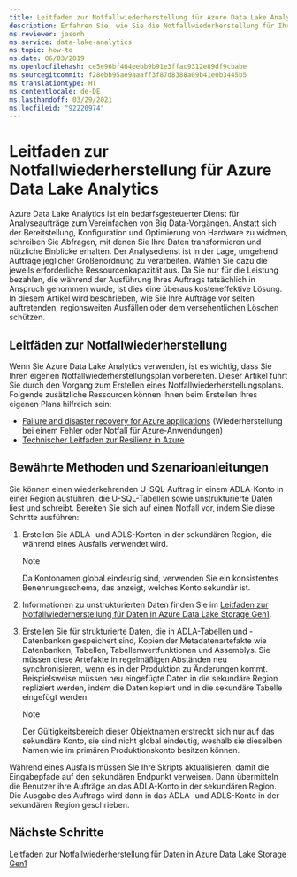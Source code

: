 ```yaml
---
title: Leitfaden zur Notfallwiederherstellung für Azure Data Lake Analytics
description: Erfahren Sie, wie Sie die Notfallwiederherstellung für Ihre Azure Data Lake Analytics-Konten planen.
ms.reviewer: jasonh
ms.service: data-lake-analytics
ms.topic: how-to
ms.date: 06/03/2019
ms.openlocfilehash: ce5e96bf464eebb9b91e3ffac9312e89df9cbabe
ms.sourcegitcommit: f28ebb95ae9aaaff3f87d8388a09b41e0b3445b5
ms.translationtype: HT
ms.contentlocale: de-DE
ms.lasthandoff: 03/29/2021
ms.locfileid: "92220974"
---
```

# <a name="disaster-recovery-guidance-for-azure-data-lake-analytics"></a>Leitfaden zur Notfallwiederherstellung für Azure Data Lake Analytics

Azure Data Lake Analytics ist ein bedarfsgesteuerter Dienst für Analyseaufträge zum Vereinfachen von Big Data-Vorgängen. Anstatt sich der Bereitstellung, Konfiguration und Optimierung von Hardware zu widmen, schreiben Sie Abfragen, mit denen Sie Ihre Daten transformieren und nützliche Einblicke erhalten. Der Analysedienst ist in der Lage, umgehend Aufträge jeglicher Größenordnung zu verarbeiten. Wählen Sie dazu die jeweils erforderliche Ressourcenkapazität aus. Da Sie nur für die Leistung bezahlen, die während der Ausführung Ihres Auftrags tatsächlich in Anspruch genommen wurde, ist dies eine überaus kosteneffektive Lösung. In diesem Artikel wird beschrieben, wie Sie Ihre Aufträge vor selten auftretenden, regionsweiten Ausfällen oder dem versehentlichen Löschen schützen.

## <a name="disaster-recovery-guidance"></a>Leitfäden zur Notfallwiederherstellung

Wenn Sie Azure Data Lake Analytics verwenden, ist es wichtig, dass Sie Ihren eigenen Notfallwiederherstellungsplan vorbereiten. Dieser Artikel führt Sie durch den Vorgang zum Erstellen eines Notfallwiederherstellungsplans. Folgende zusätzliche Ressourcen können Ihnen beim Erstellen Ihres eigenen Plans hilfreich sein:
- [Failure and disaster recovery for Azure applications](/azure/architecture/reliability/disaster-recovery) (Wiederherstellung bei einem Fehler oder Notfall für Azure-Anwendungen)
- [Technischer Leitfaden zur Resilienz in Azure](/azure/architecture/checklist/resiliency-per-service)

## <a name="best-practices-and-scenario-guidance"></a>Bewährte Methoden und Szenarioanleitungen

Sie können einen wiederkehrenden U-SQL-Auftrag in einem ADLA-Konto in einer Region ausführen, die U-SQL-Tabellen sowie unstrukturierte Daten liest und schreibt.  Bereiten Sie sich auf einen Notfall vor, indem Sie diese Schritte ausführen:

1. Erstellen Sie ADLA- und ADLS-Konten in der sekundären Region, die während eines Ausfalls verwendet wird.

   > [!NOTE]
   > Da Kontonamen global eindeutig sind, verwenden Sie ein konsistentes Benennungsschema, das anzeigt, welches Konto sekundär ist.

2. Informationen zu unstrukturierten Daten finden Sie im [Leitfaden zur Notfallwiederherstellung für Daten in Azure Data Lake Storage Gen1](../data-lake-store/data-lake-store-disaster-recovery-guidance.md).

3. Erstellen Sie für strukturierte Daten, die in ADLA-Tabellen und -Datenbanken gespeichert sind, Kopien der Metadatenartefakte wie Datenbanken, Tabellen, Tabellenwertfunktionen und Assemblys. Sie müssen diese Artefakte in regelmäßigen Abständen neu synchronisieren, wenn es in der Produktion zu Änderungen kommt. Beispielsweise müssen neu eingefügte Daten in die sekundäre Region repliziert werden, indem die Daten kopiert und in die sekundäre Tabelle eingefügt werden.

   > [!NOTE]
   > Der Gültigkeitsbereich dieser Objektnamen erstreckt sich nur auf das sekundäre Konto, sie sind nicht global eindeutig, weshalb sie dieselben Namen wie im primären Produktionskonto besitzen können.

Während eines Ausfalls müssen Sie Ihre Skripts aktualisieren, damit die Eingabepfade auf den sekundären Endpunkt verweisen. Dann übermitteln die Benutzer ihre Aufträge an das ADLA-Konto in der sekundären Region. Die Ausgabe des Auftrags wird dann in das ADLA- und ADLS-Konto in der sekundären Region geschrieben.

## <a name="next-steps"></a>Nächste Schritte

[Leitfaden zur Notfallwiederherstellung für Daten in Azure Data Lake Storage Gen1](../data-lake-store/data-lake-store-disaster-recovery-guidance.md)
